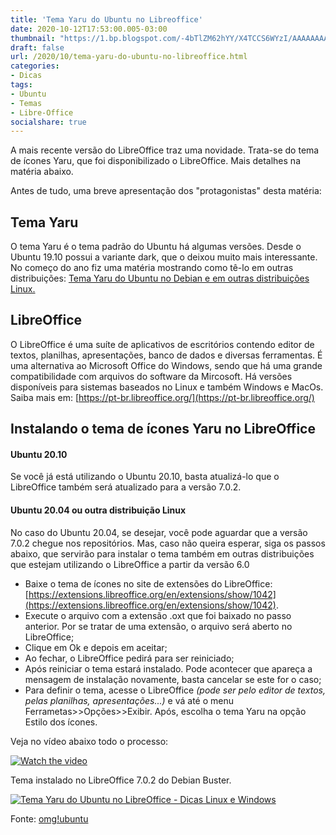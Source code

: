 ```yaml
---
title: 'Tema Yaru do Ubuntu no Libreoffice'
date: 2020-10-12T17:53:00.005-03:00
thumbnail: "https://1.bp.blogspot.com/-4bTlZM62hYY/X4TCCS6WYzI/AAAAAAAAQUA/Hl0bWXBov_wUuYO4HCyJQd0VqyhU7Vj-ACNcBGAsYHQ/s0/Yaru-LibreOffice.png"
draft: false
url: /2020/10/tema-yaru-do-ubuntu-no-libreoffice.html
categories:
- Dicas
tags: 
- Ubuntu
- Temas
- Libre-Office
socialshare: true
---
```


A mais recente versão do LibreOffice traz uma novidade. Trata-se do tema de ícones Yaru, que foi disponibilizado o LibreOffice. Mais detalhes na matéria abaixo.

<!--more-->

Antes de tudo, uma breve apresentação dos "protagonistas" desta matéria:  
  

## Tema Yaru

  
O tema Yaru é o tema padrão do Ubuntu há algumas versões. Desde o Ubuntu 19.10 possui a variante dark, que o deixou muito mais interessante. No começo do ano fiz uma matéria mostrando como tê-lo em outras distribuições: [Tema Yaru do Ubuntu no Debian e em outras distribuições Linux.](https://info.wsouza.com.br/2020/03/tema-yaru-do-ubuntu-no-debian-e-em-outras-distribuicoes-linux.html)  
  

## LibreOffice

  
O LibreOffice é uma suíte de aplicativos de escritórios contendo editor de textos, planilhas, apresentações, banco de dados e diversas ferramentas. É uma alternativa ao Microsoft Office do Windows, sendo que há uma grande compatibilidade com arquivos do software da Mircosoft. Há versões disponíveis para sistemas baseados no Linux e também Windows e MacOs. Saiba mais em: [https://pt-br.libreoffice.org/](https://pt-br.libreoffice.org/)  
  

## Instalando o tema de ícones Yaru no LibreOffice

  

#### Ubuntu 20.10

  
Se você já está utilizando o Ubuntu 20.10, basta atualizá-lo que o LibreOffice também será atualizado para a versão 7.0.2.  
  

#### Ubuntu 20.04 ou outra distribuição Linux

  
No caso do Ubuntu 20.04, se desejar, você pode aguardar que a versão 7.0.2 chegue nos repositórios. Mas, caso não queira esperar, siga os passos abaixo, que servirão para instalar o tema também em outras distribuições que estejam utilizando o LibreOffice a partir da versão 6.0  
  

*   Baixe o tema de ícones no site de extensões do LibreOffice: [https://extensions.libreoffice.org/en/extensions/show/1042](https://extensions.libreoffice.org/en/extensions/show/1042).
*   Execute o arquivo com a extensão .oxt que foi baixado no passo anterior. Por se tratar de uma extensão, o arquivo será aberto no LibreOffice;
*   Clique em Ok e depois em aceitar;
*   Ao fechar, o LibreOffice pedirá para ser reiniciado;
*   Após reiniciar o tema estará instalado. Pode acontecer que apareça a mensagem de instalação novamente, basta cancelar se este for o caso;
*   Para definir o tema, acesse o LibreOffice _(pode ser pelo editor de textos, pelas planilhas, apresentações...)_ e vá até o menu Ferrametas>>Opções>>Exibir. Após, escolha o tema Yaru na opção Estilo dos ícones.

  
Veja no vídeo abaixo todo o processo:  
  
[![Watch the video](https://img.youtube.com/vi/zPmRQ1aFoFg/maxresdefault.jpg)](https://www.youtube.com/embed/zPmRQ1aFoFg)

Tema instalado no LibreOffice 7.0.2 do Debian Buster.  
  
[![Tema Yaru do Ubuntu no LibreOffice - Dicas Linux e Windows](https://1.bp.blogspot.com/-2yyF7342KfI/X4S0EqKE_9I/AAAAAAAAQT0/Y8oJLSlj2zYfvfDimVrFekEhZ7KV2g3LQCNcBGAsYHQ/w640-h362/02.png "Tema Yaru do Ubuntu no LibreOffice - Dicas Linux e Windows")](https://1.bp.blogspot.com/-2yyF7342KfI/X4S0EqKE_9I/AAAAAAAAQT0/Y8oJLSlj2zYfvfDimVrFekEhZ7KV2g3LQCNcBGAsYHQ/s1360/02.png)

Fonte: [omg!ubuntu](https://www.omgubuntu.co.uk/2020/10/libreoffice-yaru-icons-ubuntu)
